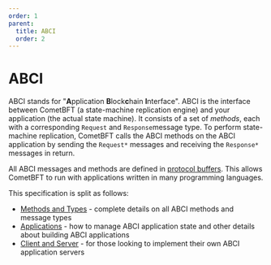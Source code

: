 ```yaml
---
order: 1
parent:
  title: ABCI
  order: 2
---
```


# ABCI

ABCI stands for "**A**pplication **B**lock**c**hain **I**nterface".
ABCI is the interface between CometBFT (a state-machine replication engine)
and your application (the actual state machine). It consists of a set of
_methods_, each with a corresponding `Request` and `Response`message type.
To perform state-machine replication, CometBFT calls the ABCI methods on the
ABCI application by sending the `Request*` messages and receiving the `Response*` messages in return.

All ABCI messages and methods are defined in [protocol buffers](https://github.com/cometbft/cometbft/blob/v0.34.x/proto/abci/types.proto).
This allows CometBFT to run with applications written in many programming languages.

This specification is split as follows:

- [Methods and Types](./abci.md) - complete details on all ABCI methods and
  message types
- [Applications](./apps.md) - how to manage ABCI application state and other
  details about building ABCI applications
- [Client and Server](./client-server.md) - for those looking to implement their
  own ABCI application servers
